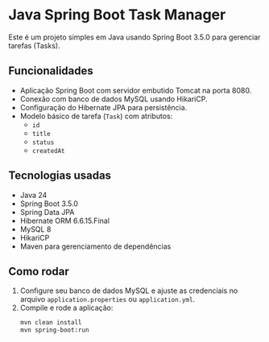# Java Spring Boot Task Manager

Este é um projeto simples em Java usando Spring Boot 3.5.0 para gerenciar tarefas (Tasks).

## Funcionalidades

- Aplicação Spring Boot com servidor embutido Tomcat na porta 8080.
- Conexão com banco de dados MySQL usando HikariCP.
- Configuração do Hibernate JPA para persistência.
- Modelo básico de tarefa (`Task`) com atributos:
  - `id`
  - `title`
  - `status`
  - `createdAt`

## Tecnologias usadas

- Java 24
- Spring Boot 3.5.0
- Spring Data JPA
- Hibernate ORM 6.6.15.Final
- MySQL 8
- HikariCP
- Maven para gerenciamento de dependências

## Como rodar

1. Configure seu banco de dados MySQL e ajuste as credenciais no arquivo `application.properties` ou `application.yml`.
2. Compile e rode a aplicação:
   ```bash
   mvn clean install
   mvn spring-boot:run
